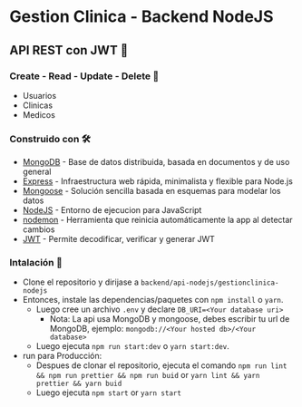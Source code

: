 # Gestion Clinica - Backend NodeJS
## API REST con JWT 🏥
### Create - Read - Update - Delete 🚀
* Usuarios   
* Clinicas   
* Medicos
### Construido con 🛠️
* [MongoDB](https://www.mongodb.com/es) -  Base de datos distribuida, basada en documentos y de uso general
* [Express](https://expressjs.com/es/) - Infraestructura web rápida, minimalista y flexible para Node.js
* [Mongoose](https://mongoosejs.com/) - Solución sencilla basada en esquemas para modelar los datos
* [NodeJS](https://nodejs.org/es/) - Entorno de ejecucion para JavaScript
* [nodemon](https://www.npmjs.com/package/nodemon) - Herramienta que reinicia automáticamente la app al detectar cambios
* [JWT](https://jwt.io/) - Permite decodificar, verificar y generar JWT

### Intalación 📌
* Clone el repositorio y dirijase a `backend/api-nodejs/gestionclinica-nodejs`
* Entonces, instale las dependencias/paquetes con `npm install` o `yarn`.
    * Luego cree un archivo `.env` y declare `DB_URI=<Your database uri>`
        * Nota: La api usa MongoDB y mongoose, debes escribir tu url de MongoDB, ejemplo: `mongodb://<Your hosted db>/<Your database>`
    * Luego ejecuta `npm run start:dev` o `yarn start:dev`.
* run para Producción:
    * Despues de clonar el repositorio, ejecuta el comando `npm run lint && npm run prettier && npm run buid` or `yarn lint && yarn prettier && yarn buid`
    * Luego ejecuta `npm start` or `yarn start`